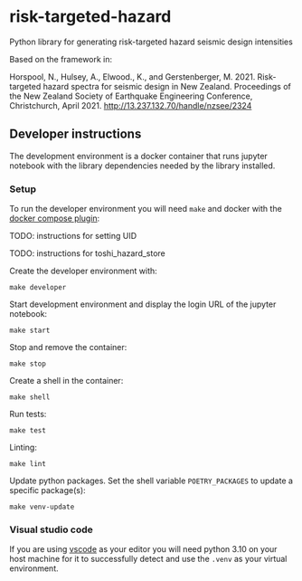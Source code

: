 # risk-targeted-hazard
Python library for generating risk-targeted hazard seismic design intensities

Based on the framework in:

Horspool, N., Hulsey, A., Elwood., K., and Gerstenberger, M. 2021. Risk-targeted hazard spectra for seismic design in New Zealand. Proceedings of the New Zealand Society of Earthquake Engineering Conference, Christchurch, April 2021. http://13.237.132.70/handle/nzsee/2324 

## Developer instructions

The development environment is a docker container that runs jupyter notebook with the library dependencies needed by the library installed.

### Setup

To run the developer environment you will need `make` and docker with the [docker compose plugin](https://docs.docker.com/compose/install/linux/):

TODO: instructions for setting UID

TODO: instructions for toshi_hazard_store

Create the developer environment with:

`make developer`

Start development environment and display the login URL of the jupyter notebook:

`make start`

Stop and remove the container:

`make stop`

Create a shell in the container:

`make shell`

Run tests:

`make test`

Linting:

`make lint`

Update python packages. Set the shell variable `POETRY_PACKAGES` to update a specific package(s):

`make venv-update`

### Visual studio code

If you are using [vscode](https://code.visualstudio.com/) as your editor you will need python 3.10 on your host machine for it to successfully detect and use the `.venv` as your virtual environment.
